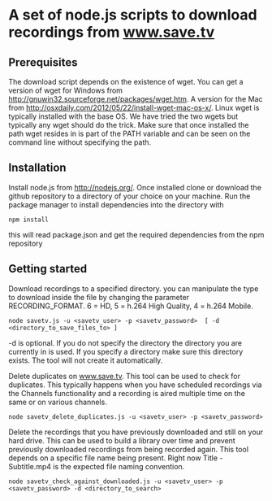 A set of node.js scripts to download recordings from www.save.tv
================================================================

Prerequisites
-------------

The download script depends on the existence of wget. You can get a version of wget for Windows from http://gnuwin32.sourceforge.net/packages/wget.htm. A version for the Mac from http://osxdaily.com/2012/05/22/install-wget-mac-os-x/. Linux wget is typically installed with the base OS. We have tried the two wgets but typically any wget should do the trick. Make sure that once installed the path wget resides in is part of the PATH variable and can be seen on the command line without specifying the path.

Installation
------------
Install node.js from http://nodejs.org/. Once installed clone or download the github repository to a directory of your choice on your machine. Run the package manager to install dependencies into the directory with 
```
npm install
```
this will read package.json and get the required dependencies from the npm repository

Getting started
---------------
Download recordings to a specified directory. you can manipulate the type to download inside the file by changing the parameter RECORDING_FORMAT. 6 = HD, 5 = h.264 High Quality, 4 = h.264 Mobile. 
```
node savetv.js -u <savetv_user> -p <savetv_password>  [ -d <directory_to_save_files_to> ]
```
-d is optional. If you do not specify the directory the directory you are currently in is used. If you specify a directory make sure this directory exists. The tool will not create it automatically.

Delete duplicates on www.save.tv. This tool can be used to check for duplicates. This typically happens when you have scheduled recordings via the Channels functionality and a recording is aired multiple time on the same or on various channels.
```
node savetv_delete_duplicates.js -u <savetv_user> -p <savetv_password> 
```
Delete the recordings that you have previously downloaded and still on your hard drive. This can be used to build a library over time and prevent previously downloaded recordings from being recorded again. This tool depends on a specific file name being present. Right now Title - Subtitle.mp4 is the expected file naming convention.
```
node savetv_check_against_downloaded.js -u <savetv_user> -p <savetv_password> -d <directory_to_search>
```


 